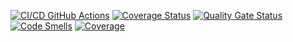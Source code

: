 [![CI/CD GitHub Actions](https://github.com/Flexagen/task1/actions/workflows/test-action.yml/badge.svg)](https://github.com/Flexagen/task1/actions/workflows/test-action.yml)
[![Coverage Status](https://coveralls.io/repos/github/Flexagen/task1/badge.svg)](https://coveralls.io/github/Flexagen/task1) 
[![Quality Gate Status](https://sonarcloud.io/api/project_badges/measure?project=Flexagen_task1&metric=alert_status)](https://sonarcloud.io/summary/new_code?id=Flexagen_task1)
[![Code Smells](https://sonarcloud.io/api/project_badges/measure?project=Flexagen_task1&metric=code_smells)](https://sonarcloud.io/summary/new_code?id=Flexagen_task1)
[![Coverage](https://sonarcloud.io/api/project_badges/measure?project=Flexagen_task1&metric=coverage)](https://sonarcloud.io/summary/new_code?id=Flexagen_task1)
